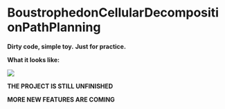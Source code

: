 # BoustrophedonCellularDecompositionPathPlanning

**Dirty code, simple toy.**
**Just for practice.**

**What it looks like:**

![](https://github.com/RicheyHuang/BoustrophedonCellularDecompositionPathPlanning/blob/master/cleanbot.gif)

**THE PROJECT IS STILL UNFINISHED**

**MORE NEW FEATURES ARE COMING**
